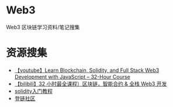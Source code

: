 # Web3
Web3 区块链学习资料/笔记搜集

# 资源搜集

- [【youtube】Learn Blockchain, Solidity, and Full Stack Web3 Development with JavaScript – 32-Hour Course](https://www.youtube.com/watch?v=gyMwXuJrbJQ&t=164s)
- [【bilibili】32 小时最全课程）区块链，智能合约 & 全栈 Web3 开发](https://www.bilibili.com/video/BV1Ca411n7ta/?p=3&spm_id_from=333.880.my_history.page.click&vd_source=c577805cc8247fcd71103ce68b76c960)
- [solidity入门教程](https://learnblockchain.cn/docs/solidity/introduction-to-smart-contracts.html)
- [登链社区](https://learnblockchain.cn/)


